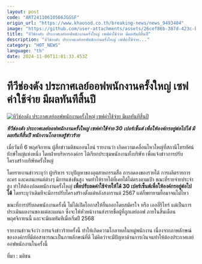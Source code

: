 ```yaml
---
layout: post
code: "ART24110610566JGGSF"
origin_url: "https://www.khaosod.co.th/breaking-news/news_9493404"
image: "https://github.com/user-attachments/assets/26cef86b-387d-423c-bd4e-9111a49e0b79"
title: "ทีวีช่องดัง ประกาศเลย์ออฟพนักงานครั้งใหญ่ เซฟค่าใช้จ่าย มีผลทันทีสิ้นปี"
description: "ทีวีช่องดัง ประกาศเลย์ออฟพนักงานครั้งใหญ่ เซฟค่าใช้จ่าย..."
category: "HOT_NEWS"
language: "th"
date: 2024-11-06T11:01:33.453Z
---
```


# ทีวีช่องดัง ประกาศเลย์ออฟพนักงานครั้งใหญ่ เซฟค่าใช้จ่าย มีผลทันทีสิ้นปี

[![ทีวีช่องดัง ประกาศเลย์ออฟพนักงานครั้งใหญ่ เซฟค่าใช้จ่าย มีผลทันทีสิ้นปี](https://www.khaosod.co.th/wpapp/uploads/2024/11/TV06-11-02.jpg "ทีวีช่องดัง ประกาศเลย์ออฟพนักงานครั้งใหญ่ เซฟค่าใช้จ่าย มีผลทันทีสิ้นปี")](https://www.khaosod.co.th/wpapp/uploads/2024/11/TV06-11-02.jpg)

_**ทีวีช่องดัง ประกาศเลย์ออฟพนักงานครั้งใหญ่ เซฟค่าใช้จ่าย 30 เปอร์เซ็นต์ เพื่อให้องค์กรอยู่ต่อไปได้ มีผลทันทีสิ้นปี พนักงานโกลาหลรู้ข่าวร้าย**_

เมื่อวันที่ 6 พฤศจิกายน ผู้สื่อข่าวมติชนออนไลน์ รายงานว่า เกิดความเคลื่อนไหวใหญ่ที่สถานีโทรทัศน์ยักษ์ใหญ่แห่งหนึ่ง โดยฝ่ายบริหารองค์กร ได้เรียกประชุมพนักงานทั้งบริษัท เพื่อแจ้งข่าวการปรับโครงสร้างบริษัทครั้งใหญ่

โดยรายงานข่าวระบุว่า ผู้บริหาร ระบุปัญหาของอุตสาหกรรมสื่อ การลดลงของรายได้ การผลิตรายการ ละคร และคอนเทนต์ต่างๆ มีการแข่งขันสูง จนทำให้รายได้ที่เคยได้ไม่ตรงตามเป้า ขณะที่รายจ่ายประจำสูง ทำให้ต้องปลดพนักงานครั้งใหญ่ **เพื่อปรับลดค่าใช้จ่ายให้ได้ 30 เปอร์เซ็นต์เพื่อให้องค์กรอยู่ต่อไปได้** โดยระบุว่าเดิมทีจะมีการปรับโครงสร้างตั้งแต่หลังสงกรานต์ 2567 แต่ก็พยายามยื้อมาจนไม่ไหว

ขณะที่การปรับลดพนักงานครั้งนี้ ไม่ได้เปิดโอกาสให้ยื่นออกโดยสมัครใจ หรือ เออลี่รีไทร์ แต่เป็นการประเมินผลงานของแต่ละแผนก ซึ่งจะให้หัวหน้างานส่งรายชื่อผู้ที่ถูกเลย์ออฟ ภายในสิ้นเดือนพฤศจิกายนนี้ และจะมีผลทันทีเมื่อเริ่มปี 2568

รายงานข่าวแจ้งว่า การแจ้งข่าวร้ายครั้งนี้ ทำให้เกิดความโกลาหลในหมู่พนักงาน เนื่องจากภาพลักษณ์ขององค์กรที่มีต่อสาธารณะเป็นภาพลักษณ์ที่ดี ไม่คิดว่าจะมีปัญหาด้านการเงินจนทำให้ต้องประกาศเลย์ออฟพนักงานในครั้งนี้

ที่มา : มติชน